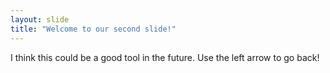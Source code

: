 ```yaml
---
layout: slide
title: "Welcome to our second slide!"
---
```

I think this could be a good tool in the future.
Use the left arrow to go back!
